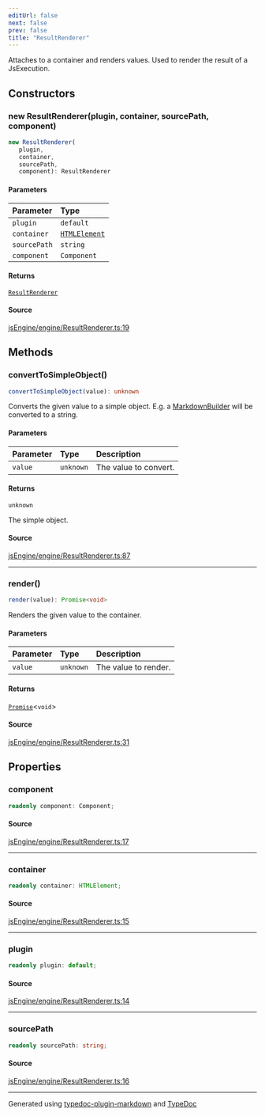 ```yaml
---
editUrl: false
next: false
prev: false
title: "ResultRenderer"
---
```


Attaches to a container and renders values.
Used to render the result of a JsExecution.

## Constructors

### new ResultRenderer(plugin, container, sourcePath, component)

```ts
new ResultRenderer(
   plugin, 
   container, 
   sourcePath, 
   component): ResultRenderer
```

#### Parameters

| Parameter | Type |
| :------ | :------ |
| `plugin` | `default` |
| `container` | [`HTMLElement`]( https://developer.mozilla.org/docs/Web/API/HTMLElement ) |
| `sourcePath` | `string` |
| `component` | `Component` |

#### Returns

[`ResultRenderer`](/obsidian-js-engine-plugin-docs/api/engine/resultrenderer/classes/resultrenderer/)

#### Source

[jsEngine/engine/ResultRenderer.ts:19](https://github.com/mProjectsCode/obsidian-js-engine-plugin/blob/0278a4c/jsEngine/engine/ResultRenderer.ts#L19)

## Methods

### convertToSimpleObject()

```ts
convertToSimpleObject(value): unknown
```

Converts the given value to a simple object.
E.g. a [MarkdownBuilder](/obsidian-js-engine-plugin-docs/api/api/markdown/markdownbuilder/classes/markdownbuilder/) will be converted to a string.

#### Parameters

| Parameter | Type | Description |
| :------ | :------ | :------ |
| `value` | `unknown` | The value to convert. |

#### Returns

`unknown`

The simple object.

#### Source

[jsEngine/engine/ResultRenderer.ts:87](https://github.com/mProjectsCode/obsidian-js-engine-plugin/blob/0278a4c/jsEngine/engine/ResultRenderer.ts#L87)

***

### render()

```ts
render(value): Promise<void>
```

Renders the given value to the container.

#### Parameters

| Parameter | Type | Description |
| :------ | :------ | :------ |
| `value` | `unknown` | The value to render. |

#### Returns

[`Promise`]( https://developer.mozilla.org/docs/Web/JavaScript/Reference/Global_Objects/Promise )\<`void`\>

#### Source

[jsEngine/engine/ResultRenderer.ts:31](https://github.com/mProjectsCode/obsidian-js-engine-plugin/blob/0278a4c/jsEngine/engine/ResultRenderer.ts#L31)

## Properties

### component

```ts
readonly component: Component;
```

#### Source

[jsEngine/engine/ResultRenderer.ts:17](https://github.com/mProjectsCode/obsidian-js-engine-plugin/blob/0278a4c/jsEngine/engine/ResultRenderer.ts#L17)

***

### container

```ts
readonly container: HTMLElement;
```

#### Source

[jsEngine/engine/ResultRenderer.ts:15](https://github.com/mProjectsCode/obsidian-js-engine-plugin/blob/0278a4c/jsEngine/engine/ResultRenderer.ts#L15)

***

### plugin

```ts
readonly plugin: default;
```

#### Source

[jsEngine/engine/ResultRenderer.ts:14](https://github.com/mProjectsCode/obsidian-js-engine-plugin/blob/0278a4c/jsEngine/engine/ResultRenderer.ts#L14)

***

### sourcePath

```ts
readonly sourcePath: string;
```

#### Source

[jsEngine/engine/ResultRenderer.ts:16](https://github.com/mProjectsCode/obsidian-js-engine-plugin/blob/0278a4c/jsEngine/engine/ResultRenderer.ts#L16)

***

Generated using [typedoc-plugin-markdown](https://www.npmjs.com/package/typedoc-plugin-markdown) and [TypeDoc](https://typedoc.org/)
